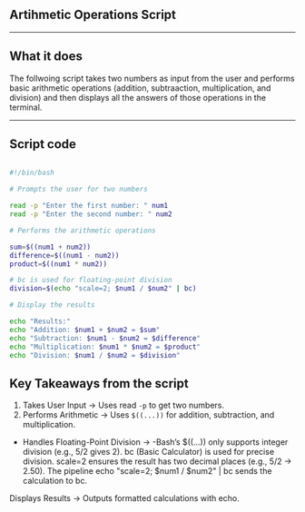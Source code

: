## Artihmetic Operations Script

---

## What it does

The follwoing script takes two numbers as input from the user and performs basic arithmetic operations (addition, subtraaction, multiplication, and division) and then displays all the answers of those operations in the terminal.

---

## Script code

```bash

#!/bin/bash

# Prompts the user for two numbers

read -p "Enter the first number: " num1
read -p "Enter the second number: " num2

# Performs the arithmetic operations

sum=$((num1 + num2))
difference=$((num1 - num2))
product=$((num1 * num2))

# bc is used for floating-point division
division=$(echo "scale=2; $num1 / $num2" | bc)

# Display the results

echo "Results:"
echo "Addition: $num1 + $num2 = $sum"
echo "Subtraction: $num1 - $num2 = $difference"
echo "Multiplication: $num1 * $num2 = $product"
echo "Division: $num1 / $num2 = $division"

```

## Key Takeaways from the script

1. Takes User Input → Uses read `-p` to get two numbers.
2. Performs Arithmetic → Uses `$((...))` for addition, subtraction, and multiplication.
* Handles Floating-Point Division →
    -Bash’s $((...)) only supports integer division (e.g., 5/2 gives 2).
    bc (Basic Calculator) is used for precise division.
    scale=2 ensures the result has two decimal places (e.g., 5/2 → 2.50).
    The pipeline echo "scale=2; $num1 / $num2" | bc sends the calculation to bc.

Displays Results → Outputs formatted calculations with echo.




